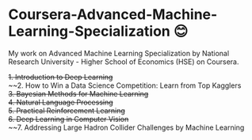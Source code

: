 # Coursera-Advanced-Machine-Learning-Specialization :blush:
My work on Advanced Machine Learning Specialization by National Research University - Higher School of Economics (HSE) on Coursera.

~~1. Introduction to Deep Learning~~ <br>
~~2. How to Win a Data Science Competition: Learn from Top Kagglers <br>
~~3. Bayesian Methods for Machine Learning~~ <br>
~~4. Natural Language Processing~~ <br>
~~5. Practical Reinforcement Learning~~ <br>
~~6. Deep Learning in Computer Vision~~ <br>
~~7. Addressing Large Hadron Collider Challenges by Machine Learning <br>
